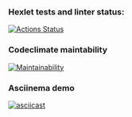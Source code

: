 ### Hexlet tests and linter status:
[![Actions Status](https://github.com/anton2009danilov/frontend-project-lvl2/workflows/hexlet-check/badge.svg)](https://github.com/anton2009danilov/frontend-project-lvl2/actions)

### Codeclimate maintability
[![Maintainability](https://api.codeclimate.com/v1/badges/ed901795ffd10cf11ffa/maintainability)](https://codeclimate.com/github/anton2009danilov/frontend-project-lvl2/maintainability)

### Asciinema demo
[![asciicast](https://asciinema.org/a/fzGQfT3mqNoplcNmNvOPJJvgM.svg)](https://asciinema.org/a/fzGQfT3mqNoplcNmNvOPJJvgM)